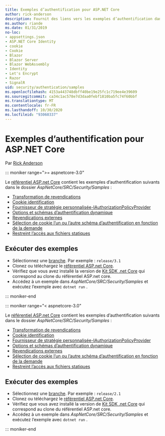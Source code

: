 ```yaml
---
title: Exemples d’authentification pour ASP.NET Core
author: rick-anderson
description: Fournit des liens vers les exemples d’authentification dans le référentiel ASP.NET Core.
ms.author: riande
ms.date: 01/31/2019
no-loc:
- appsettings.json
- ASP.NET Core Identity
- cookie
- Cookie
- Blazor
- Blazor Server
- Blazor WebAssembly
- Identity
- Let's Encrypt
- Razor
- SignalR
uid: security/authentication/samples
ms.openlocfilehash: 4153a443748dbff40be19e25fc1c719ee4e39609
ms.sourcegitcommit: ca34c1ac578e7d3daa0febf1810ba5fc74f60bbf
ms.translationtype: MT
ms.contentlocale: fr-FR
ms.lasthandoff: 10/30/2020
ms.locfileid: "93060337"
---
```

# <a name="authentication-samples-for-aspnet-core"></a>Exemples d’authentification pour ASP.NET Core

Par [Rick Anderson](https://twitter.com/RickAndMSFT)

::: moniker range=">= aspnetcore-3.0"

Le [référentiel ASP.net Core](https://github.com/dotnet/AspNetCore) contient les exemples d’authentification suivants dans le dossier *AspNetCore/SRC/Security/Samples* :

* [Transformation de revendications](https://github.com/dotnet/AspNetCore/tree/release/3.1/src/Security/samples/ClaimsTransformation)
* [Cookie identification](https://github.com/dotnet/AspNetCore/tree/release/3.1/src/Security/samples/Cookies)
* [Fournisseur de stratégie personnalisée-IAuthorizationPolicyProvider](https://github.com/dotnet/AspNetCore/tree/release/3.1/src/Security/samples/CustomPolicyProvider)
* [Options et schémas d’authentification dynamique](https://github.com/dotnet/AspNetCore/tree/release/3.1/src/Security/samples/DynamicSchemes)
* [Revendications externes](https://github.com/dotnet/AspNetCore/tree/release/3.1/src/Security/samples/Identity.ExternalClaims)
* [Sélection de cookie l’un ou l’autre schéma d’authentification en fonction de la demande](https://github.com/dotnet/AspNetCore/tree/release/3.1/src/Security/samples/PathSchemeSelection)
* [Restreint l’accès aux fichiers statiques](https://github.com/dotnet/AspNetCore/tree/release/3.1/src/Security/samples/StaticFilesAuth)

## <a name="run-the-samples"></a>Exécuter des exemples

* Sélectionnez une [branche](https://github.com/dotnet/AspNetCore). Par exemple : `release/3.1`
* Clonez ou téléchargez le [référentiel ASP.net Core](https://github.com/dotnet/AspNetCore).
* Vérifiez que vous avez installé la version de [Kit SDK .net Core](https://dotnet.microsoft.com/download/dotnet-core) qui correspond au clone du référentiel ASP.net core.
* Accédez à un exemple dans *AspNetCore/SRC/Security/Samples* et exécutez l’exemple avec `dotnet run` .

::: moniker-end

::: moniker range="< aspnetcore-3.0"

Le [référentiel ASP.net Core](https://github.com/dotnet/AspNetCore) contient les exemples d’authentification suivants dans le dossier *AspNetCore/SRC/Security/Samples* :

* [Transformation de revendications](https://github.com/dotnet/AspNetCore/tree/release/2.1/src/Security/samples/ClaimsTransformation)
* [Cookie identification](https://github.com/dotnet/AspNetCore/tree/release/2.1/src/Security/samples/Cookies)
* [Fournisseur de stratégie personnalisée-IAuthorizationPolicyProvider](https://github.com/dotnet/AspNetCore/tree/2.1.3/src/Security/samples/CustomPolicyProvider)
* [Options et schémas d’authentification dynamique](https://github.com/dotnet/AspNetCore/tree/release/2.1/src/Security/samples/DynamicSchemes)
* [Revendications externes](https://github.com/dotnet/AspNetCore/tree/release/2.1/src/Security/samples/Identity.ExternalClaims)
* [Sélection de cookie l’un ou l’autre schéma d’authentification en fonction de la demande](https://github.com/dotnet/AspNetCore/tree/release/2.1/src/Security/samples/PathSchemeSelection)
* [Restreint l’accès aux fichiers statiques](https://github.com/dotnet/AspNetCore/tree/2.1.3/src/Security/samples/StaticFilesAuth)

## <a name="run-the-samples"></a>Exécuter des exemples

* Sélectionnez une [branche](https://github.com/dotnet/AspNetCore). Par exemple : `release/2.1`
* Clonez ou téléchargez le [référentiel ASP.net Core](https://github.com/dotnet/AspNetCore).
* Vérifiez que vous avez installé la version de [Kit SDK .net Core](https://dotnet.microsoft.com/download/dotnet-core) qui correspond au clone du référentiel ASP.net core.
* Accédez à un exemple dans *AspNetCore/SRC/Security/Samples* et exécutez l’exemple avec `dotnet run` .

::: moniker-end
